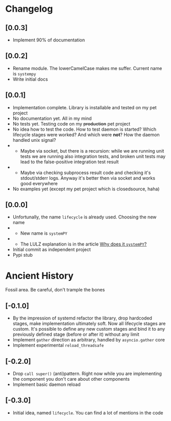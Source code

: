 # Changelog

## [0.0.3]
* Implement 90% of documentation

## [0.0.2]
* Rename module. The lowerCamelCase makes me suffer. Current name is `systempy`
* Write initial docs

## [0.0.1]
* Implementation complete. Library is installable and tested on my pet project
* No documentation yet. All in my mind
* No tests yet. Testing code on my ~~production~~ pet project
* No idea how to test the code. How to test daemon is started? Which lifecycle
stages were worked? And which were __not__? How the daemon handled unix signal?
* * Maybe via socket, but there is a recursion: while we are running unit tests
we are running also integration tests, and broken unit tests may lead to the
false-positive integration test result
* * Maybe via checking subprocess result code and checking it's stdout/stderr
logs. Anyway it's better then via socket and works good everywhere
* No examples yet (except my pet project which is closedsource, haha)

## [0.0.0]
* Unfortunally, the name `lifecycle` is already used. Choosing the new name
* * New name is `systemPY`
* * The LULZ explanation is in the article
[Why does it `systemPY`?](https://telegra.ph/Why-does-it-systemPY-08-12)
* Initial commit as independent project
* Pypi stub

# Ancient History

Fossil area. Be careful, don't trample the bones

## [-0.1.0]
* By the impression of systemd refactor the library, drop hardcoded stages,
make implementation ultimately soft. Now all lifecycle stages are custom.
It's possible to define any new custom stages and bind it to any previously
defined stage (before or after it) without any limit
* Implement `gather` direction as arbitrary, handled by `asyncio.gather` core
* Implement experimental `reload_threadsafe`

## [-0.2.0]
* Drop `call super()` (anti)pattern. Right now while you are implementing the
component you don't care about other components
* Implement basic daemon reload

## [-0.3.0]
* Initial idea, named `lifecycle`. You can find a lot of mentions in the code
